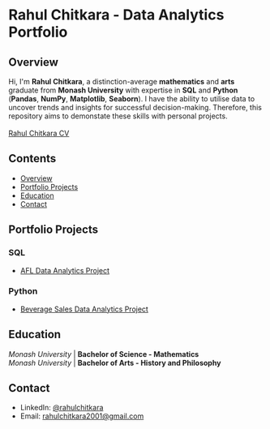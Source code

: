 # Rahul Chitkara - Data Analytics Portfolio
## Overview
Hi, I'm **Rahul Chitkara**, a distinction-average **mathematics** and **arts** graduate from **Monash University** with expertise in **SQL** and **Python** (**Pandas**, **NumPy**, **Matplotlib**, **Seaborn**). I have the ability to utilise data to uncover trends and insights for successful decision-making. Therefore, this repository aims to demonstate these skills with personal projects. <br>
<br>
[Rahul Chitkara CV](https://github.com/rara-ch/Data-Analysis-Portfolio/blob/main/Rahul_Chitkara_CV.pdf)
## Contents
- [Overview](https://github.com/rara-ch/Data-Analysis-Portfolio/blob/main/README.md#overview)
- [Portfolio Projects](https://github.com/rara-ch/Data-Analysis-Portfolio/blob/main/README.md#portfolio-projects)
- [Education](https://github.com/rara-ch/Data-Analysis-Portfolio/blob/main/README.md#education)
- [Contact](https://github.com/rara-ch/Data-Analysis-Portfolio/blob/main/README.md#contact)
## Portfolio Projects
### SQL
- [AFL Data Analytics Project](https://github.com/rara-ch/Data-Analysis-Portfolio/blob/main/Projects/AFL-Data-Analysis/README.md)
### Python
- [Beverage Sales Data Analytics Project](https://github.com/rara-ch/Data-Analysis-Portfolio/blob/main/Projects/Beverage-Sales-Data-Analysis/synthetic-beverage-sales-data-analysis.ipynb)
## Education
*Monash* *University* | **Bachelor of Science - Mathematics** <br>
*Monash* *University* | **Bachelor of Arts - History and Philosophy**
## Contact
- LinkedIn: [@rahulchitkara](https://www.linkedin.com/in/rahulchitkara/)
- Email: rahulchitkara2001@gmail.com 
